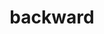 ---
title: backward
unicode_regular: \ea12
unicode_bold: \ea11
unicode_solid: \ea13
unicode_brand: 
---